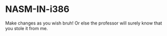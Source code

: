 # NASM-IN-i386
Make changes as you wish bruh! Or else the professor will surely know that you stole it from me.
